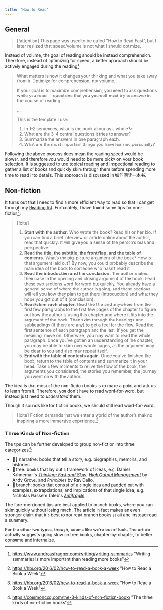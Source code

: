 ```yaml
---
title: "How to Read"
---
```


## General

> [!attention] This page was used to be called "How to Read Fast", but I later realized that speed/volume is not what I should optimize. 

Instead of volume, the goal of reading should be instead comprehension. Therefore, instead of optimizing for speed, a better approach should be actively engaged during the reading[^3]

> What matters is how it changes your thinking and what you take away from it. Optimize for comprehension, not volume.
> 
> If your goal is to maximize comprehension, you need to ask questions while you read — questions that you yourself must try to answer in the course of reading.
> 
> ... 
> 
> This is the template I use:
> 1. In 1-2 sentences, what is the book about as a whole?>     
> 2. What are the 3-4 central questions it tries to answer?
> 3. Summarize the answers in one paragraph each.
> 4. What are the most important things you have learned personally?

Following the above process does mean the reading speed would be slower, and therefore you would need to be more picky on your book selection. It is suggested to use topical reading and inspectional reading to gather a list of books and quickly skim through them before spending more time to read into details. This approach is discussed in [如何阅读一本书](notes/如何阅读一本书.md). 

## Non-fiction

It turns out that I need to find a more efficient way to read so that I can get through my [Reading list](📚%20books.md). Fortunately, I have found some tips for non-fiction[^1]:

> [!cite]
>  
> 1. **Start with the author**. Who wrote the book? Read his or her bio. If you can find a brief interview or article online about the author, read that quickly. It will give you a sense of the person’s bias and perspective. 
> 2. **Read the title, the subtitle, the front flap, and the table of contents.** What’s the big-picture argument of the book? How is that argument laid out? By now, you could probably describe the main idea of the book to someone who hasn’t read it. 
> 3. **Read the introduction and the conclusion.** The author makes their case in the opening and closing argument of the book. Read these two sections word for word but quickly. You already have a general sense of where the author is going, and these sections will tell you how they plan to get there (introduction) and what they hope you got out of it (conclusion). 
> 4. **Read/skim each chapter.** Read the title and anywhere from the first few paragraphs to the first few pages of the chapter to figure out how the author is using this chapter and where it fits into the argument of the book. Then skim through the headings and subheadings (if there are any) to get a feel for the flow. Read the first sentence of each paragraph and the last. If you get the meaning, move on. Otherwise, you may want to read the whole paragraph. Once you’ve gotten an understanding of the chapter, you may be able to skim over whole pages, as the argument may be clear to you and also may repeat itself. 
> 5. **End with the table of contents again.** Once you’ve finished the book, return to the table of contents and summarize it in your head. Take a few moments to relive the flow of the book, the arguments you considered, the stories you remember, the journey you went on with the author.

The idea is that most of the non-fiction books is to make a point and ask us to learn from it. Therefore, you don't have to read word-for-word, but instead just need to *understand* them. 

Though it sounds like for fiction books, we should still read word-for-word. 

> [!cite] Fiction demands that we enter a world of the author’s making, inspiring a more immersive experience.[^1]


### Three Kinds of Non-fiction

The tips can be further developed to group non-fiction into three categorizes[^2]:
- 💁‍♀️ narrative: books that tell a story, e.g. biographies, memoirs, and histories.
- 🌳 tree: books that lay out a framework of ideas, e.g. Daniel Kahneman's _[Thinking: Fast and Slow](https://www.amazon.com/Thinking-Fast-Slow-Daniel-Kahneman/dp/0374533555)_, _[High Output Management](https://www.amazon.com/High-Output-Management-Andrew-Grove/dp/0679762884)_ by Andy Grove, and _[Principles](https://www.amazon.com/Principles-Life-Work-Ray-Dalio/dp/1501124021)_ by Ray Dalio.
- 🌿 branch: books that consist of a single idea and padded out with examples, extrapolations, and implications of that single idea, e.g. Nicholas Nassem Taleb's _[Antifragile](https://www.amazon.com/Antifragile-Things-That-Disorder-Incerto/dp/0812979680)_.

The fore-mentioned tips are best applied to branch books, where you can skim quickly without losing much. The article in fact makes an even stronger claim that it's best to not read branch books at all and instead read a summary. 

For the other two types, though, seems like we're out of luck. The article actually suggests going slow on tree books, chapter-by-chapter, to better consume and internalize. 

[^1]: https://hbr.org/2016/02/how-to-read-a-book-a-week "How to Read a Book a Week" 
[^2]: https://commoncog.com/the-3-kinds-of-non-fiction-book/ "The three kinds of non-fiction books"
[^3]: https://www.andreasfragner.com/writing/writing-summaries "Writing summaries is more important than reading more books"